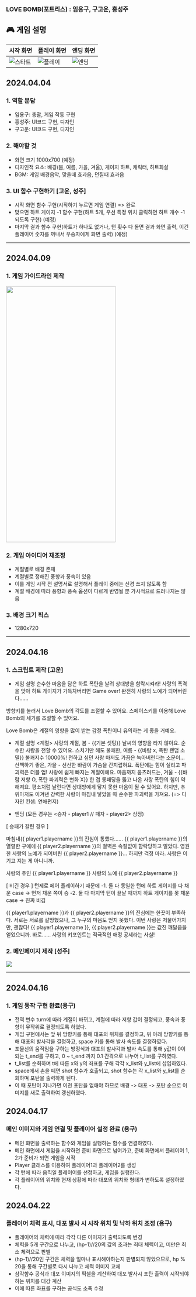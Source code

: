 ### LOVE BOMB(포트리스) : 임용구, 구고운, 홍성주

## 🎮 게임 설명

| 시작 화면                       | 플레이 화면                    | 엔딩 화면                      |
| ------------------------------- | ------------------------------ | ------------------------------ |
| ![스타트](readme_img/start.png) | ![플레이](readme_img/main.PNG) | ![엔딩](readme_img/ending.PNG) |

## 2024.04.04
### 1. 역할 분담
- 임용구: 총괄, 게임 작동 구현
- 홍성주: UI코드 구현, 디자인
- 구고운: UI코드 구현, 디자인

### 2. 해야할 것
- 화면 크기 1000x700 (예정)
- 디자인적 요소: 배경(봄, 여름, 가을, 겨울), 게이지 하트, 캐릭터, 하트화살
- BGM: 게임 배경음악, 맞을때 효과음, 던질때 효과음

### 3. UI 함수 구현하기 [고운, 성주]
- 시작 화면 함수 구현(시작하기 누르면 게임 연결) => 완료
- 맞으면 하트 게이지 -1 함수 구현(하트 5개, 우선 특정 위치 클릭하면 하트 개수 -1 되도록 구현) (예정)
- 마지막 결과 함수 구현(하트가 하나도 없거나, 턴 횟수 다 돌면 결과 화면 출력, 이긴 플레이어 숫자를 꺼내서 우승자에게 화면 출력) (예정)
---

## 2024.04.09
### 1. 게임 가이드라인 제작
<img src="./readme_img/lovebomb_guideline.jpg" width="300" height="700">

### 2. 게임 아이디어 재조정
- 계절별로 배경 존재
- 계절별로 정해진 풍향과 풍속이 있음
- 이를 게임 시작 전 설명서로 설명해서 플레이 중에는 신경 쓰지 않도록 함
- 계절 배경에 따라 풍향과 풍속 옵션이 다르게 반영될 뿐 가시적으로 드러나지는 않음

### 3. 배경 크기 픽스
- 1280x720
---

## 2024.04.16
### 1. 스크립트 제작 [고운]
- 게임 설명
순수한 마음을 담은 하트 폭탄을 날려 상대방을 함락시켜라!
사랑의 폭격을 맞아 하트 게이지가 가득차버리면 Game over!
완전히 사랑의 노예가 되어버린다......

방향키를 눌러서 Love Bomb의 각도를 조절할 수 있어요.
스페이스키를 이용해 Love Bomb의 세기를 조절할 수 있어요.

Love Bomb은 계절의 영향을 많이 받는 감정 폭탄이니 유의하는 게 좋을 거예요.

- 계절 설명
<계절>
사랑의 계절, 봄 - {{기본 셋팅}} 날씨의 영향을 타지 않아요. 순수한 사랑을 전할 수 있어요.
스치기만 해도 불쾌한, 여름 - {{바람 x, 폭탄 랜덤 소멸}} 불쾌지수 10000%! 전하고 싶던 사랑 마저도 가끔은 녹아버린다는 소문이...
산책하기 좋은, 가을 - 선선한 바람이 가슴을 간지럽혀요. 폭탄에는 힘이 실리고 파괴력은 더블 업! 사랑에 쉽게 빠지는 계절이에요.
마음까지 움츠러드는, 겨울 - {{바람 저항 O, 폭탄 파괴력은 변화 X}} 한 겹 롱패딩을 뚫고 나온 사랑 폭탄의 힘이 약해져요. 평소처럼 날린다면 상대방에게 닿지 못한 마음이 될 수 있어요. 하지만, 추위마저도 이겨낸 강력한 사랑이 마침내 닿았을 때 순수한 파괴력을 가져요.
(=> 디자인 컨셉: 연애편지)

- 엔딩
(모든 경우는 <승자 - player1 // 패자 - player2> 상정)

[ 승패가 갈린 경우 ]

마침내{{ player1.playername }}의 진심이 통했다......
{{ player1.playername }}의 열렬한 구애에 {{ player2.playername }}의 철벽은 속절없이 함락당하고 말았다. 영원한 사랑의 노예가 되어버린 {{ player2.playername }}...
하지만 걱정 마라. 사랑은 이기고 지는 게 아니니까.

사랑의 주인 {{ player1.playername }}
사랑의 노예 {{ player2.playername }}

[ 비긴 경우 ] 
 턴제로 페어 플레이하기 때문에
 -1. 둘 다 동일한 턴에 하트 게이지를 다 채운 case -> 먼저 채운 쪽이 승
 -2. 둘 다 마지막 턴이 끝날 때까지 하트 게이지를 못 채운 case -> 진짜 비김

{{ player1.playername }}과 {{ player2.playername }}의 진심에는 한끗이 부족하다.
서로는 서로를 갈망했으나, 그 누구의 마음도 얻지 못했다.
이번 사랑은 저물어가지만, 괜찮다!
{{ player1.playername }}, {{ player2.playername }}는 값진 깨달음을 얻었으니까.
바로...... 사랑의 키포인트는 적극적인 애정 공세라는 사실!

### 2. 메인페이지 제작 [성주]
<img src="./readme_img/lovebomb_mainpage.PNG">

---

## 2024.04.16
### 1. 게임 동작 구현 완료(용구)
- 전역 변수 turn에 따라 계절이 바뀌고, 계절에 따라 저항 값이 결정되고, 풍속과 풍향이 무작위로 결정되도록 하였다.
- 게임 구현에서는 앞 뒤 방향키를 통해 대포의 위치를 결정하고, 위 아래 방향키를 통해 대포의 발사각을 결정하고, space 키를 통해 발사 속도를 결정하였다.
- 포물선의 움직임을 구하는 방정식과 대포의 발사각과 발사 속도를 통해 y값이 0이 되는 t_end를 구하고, 0 ~ t_end 까지 0.1 간격으로 나누어 t_list를 구하였다.
- t_list를 순회하며 t에 따른 x와 y의 좌표를 구해 각각 x_list와 y_list에 삽입하였다.
- space에서 손을 떼면 shot 함수가 호출되고, shot 함수는 각 x_list와 y_list를 순회하며 포탄을 출력하게 된다.
- 이 때 포탄이 지나가면 이전 포탄을 없애야 하므로 배경 -> 대포 -> 포탄 순으로 이미지를 새로 출력하여 갱신하였다.

## 2024.04.17
### 메인 이미지와 게임 연결 및 플레이어 설정 완료 (용구)
- 메인 화면을 출력하는 함수와 게임을 실행하는 함수를 연결하였다.
- 메인 화면에서 게임을 시작하면 준비 화면으로 넘어가고, 준비 화면에서 플레이어 1, 2가 준비가 되면 게임을 시작
- Player 클래스를 이용하여 플레이어1과 플레이어2를 생성
- 각 턴에 따라 움직일 플레이어를 선정하고, 게임을 실행한다.
- 각 플레이어의 위치와 현재 상황에 따라 대포의 위치와 형태가 변하도록 설정하였다.

## 2024.04.22
### 플레이어 체력 표시, 대포 발사 시 시작 위치 및 낙하 위치 조정 (용구)
- 플레이어의 체력에 따라 각각 다른 이미지가 출력되도록 변경
- 체력을 5개 구간으로 나누고, (hp-1)//20의 값의 초과는 최대 체력이고, 미만은 최소 체력으로 판별
- (hp-1)//20인 구간은 체력을 얼마나 표시해야하는지 판별되지 않았으므로, hp % 20을 통해 구간별로 다시 나누고 체력 이미지 교체
- 삼각함수 공식과 대포 이미지의 픽셀을 계산하여 대포 발사시 포탄 출력이 시작되야 하는 위치를 대강 계산
- 이에 따른 좌표를 구하는 공식도 소폭 수정
